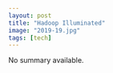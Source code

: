 ```yaml
---
layout: post
title: "Hadoop Illuminated"
image: "2019-19.jpg"
tags: [tech]
---
```


No summary available.